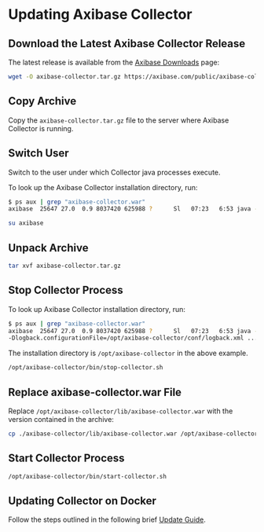 # Updating Axibase Collector

## Download the Latest Axibase Collector Release

The latest release is available from the [Axibase Downloads](https://axibase.com/public/axibase-collector_latest.htm) page:

```bash
wget -O axibase-collector.tar.gz https://axibase.com/public/axibase-collector-v{revision}.tar.gz
```

## Copy Archive

Copy the `axibase-collector.tar.gz` file to the server where Axibase Collector is running.

## Switch User

Switch to the user under which Collector java processes execute.

To look up the Axibase Collector installation directory, run:

```bash
$ ps aux | grep "axibase-collector.war"
axibase  25647 27.0  0.9 8037420 625988 ?      Sl   07:23   6:53 java -XX:PermSize=128m ...
```

```bash
su axibase
```

## Unpack Archive

```bash
tar xvf axibase-collector.tar.gz
```

## Stop Collector Process

To look up Axibase Collector installation directory, run:

```sh
$ ps aux | grep "axibase-collector.war"
axibase  25647 27.0  0.9 8037420 625988 ?      Sl   07:23   6:53 java -XX:PermSize=128m ...
-Dlogback.configurationFile=/opt/axibase-collector/conf/logback.xml ...
```

The installation directory is `/opt/axibase-collector` in the above example.

```bash
/opt/axibase-collector/bin/stop-collector.sh
```

## Replace axibase-collector.war File

Replace `/opt/axibase-collector/lib/axibase-collector.war` with the version contained in the archive:

```bash
cp ./axibase-collector/lib/axibase-collector.war /opt/axibase-collector/lib/
```

## Start Collector Process

```sh
/opt/axibase-collector/bin/start-collector.sh
```

## Updating Collector on Docker

Follow the steps outlined in the following brief [Update Guide](./updating-collector-on-docker.md).
